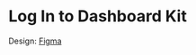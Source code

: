 # Log In to Dashboard Kit
Design: 
[Figma](https://www.figma.com/file/ChLftjpR7C2ElDpr2C6rzh/Figma-Admin-Dashboard-UI-Kit-(Free)-(Copy)?node-id=5037%3A15)

